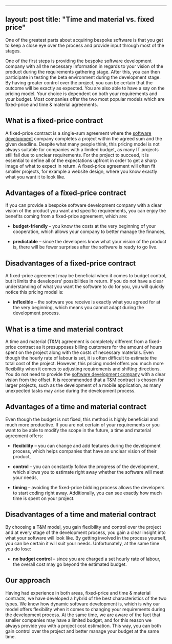 ---
layout: post
title:  "Time and material vs. fixed price"
-----
One of the greatest parts about acquiring bespoke software is that you get to keep a close eye over the process and provide input through most of the stages. 

One of the first steps is providing the bespoke software development company with all the necessary information in regards to your vision of the product during the requirements gathering stage. After this, you can then participate in testing the beta environment during the development stage. By having greater control over the project, you can be certain that the outcome will be exactly as expected. You are also able to have a say on the pricing model. Your choice is dependent on both your requirements and your budget. Most companies offer the two most popular models which are fixed-price and time & material agreements.

## What is a fixed-price contract
A fixed-price contract is a single-sum agreement where the [software development](https://headchannel.co.uk/) company completes a project within the agreed sum and the given deadline. Despite what many people think, this pricing model is not always suitable for companies with a limited budget, as many IT projects still fail due to unclear requirements. For the project to succeed, it is essential to define all of the expectations upfront in order to get a sharp image of what to expect in return. A fixed-price agreement will often fit smaller projects, for example a website design, where you know exactly what you want it to look like.

## Advantages of a fixed-price contract
If you can provide a bespoke software development company with a clear vision of the product you want and specific requirements, you can enjoy the benefits coming from a fixed-price agreement, which are:

- **budget-friendly** – you know the costs at the very beginning of your cooperation, which allows your company to better manage the finances,

- **predictable** – since the developers know what your vision of the product is, there will be fewer surprises after the software is ready to go live.

## Disadvantages of a fixed-price contract
A fixed-price agreement may be beneficial when it comes to budget control, but it limits the developers’ possibilities in return. If you do not have a clear understanding of what you want the software to do for you, you will quickly notice this pricing model is:

- **inflexible** – the software you receive is exactly what you agreed for at the very beginning, which means you cannot adapt during the development process.
  
## What is a time and material contract
A time and material (T&M) agreement is completely different from a fixed-price contract as it presupposes billing customers for the amount of hours spent on the project along with the costs of necessary materials. Even though the hourly rate of labour is set, it is often difficult to estimate the total cost of the project. However, this pricing model offers you much more flexibility when it comes to adjusting requirements and shifting directions. You do not need to provide the [software development company](https://headchannel.co.uk/) with a clear vision from the offset. It is recommended that a T&M contract is chosen for larger projects, such as the development of a mobile application, as many unexpected tasks may arise during the development process.

## Advantages of a time and material contract
Even though the budget is not fixed, this method is highly beneficial and much more productive. If you are not certain of your requirements or you want to be able to modify the scope in the future, a time and material agreement offers:

- **flexibility** – you can change and add features during the development process, which helps companies that have an unclear vision of their product,

- **control** – you can constantly follow the progress of the development, which allows you to estimate right away whether the software will meet your needs,

- **timing** – avoiding the fixed-price bidding process allows the developers to start coding right away. Additionally, you can see exactly how much time is spent on your project.

## Disadvantages of a time and material contract
By choosing a T&M model, you gain flexibility and control over the project and at every stage of the development process, you gain a clear insight into what your software will look like. By getting involved in the process yourself, you can be certain it will suit your needs. Unfortunately, at the same time you do lose:

- **no budget control** – since you are charged a set hourly rate of labour, the overall cost may go beyond the estimated budget.

## Our approach
Having had experience in both areas, fixed-price and time & material contracts, we have developed a hybrid of the best characteristics of the two types. We know how dynamic software development is, which is why our model offers flexibility when it comes to changing your requirements during the development process. At the same time, we are aware of the fact that smaller companies may have a limited budget, and for this reason we always provide you with a project cost estimation. This way, you can both gain control over the project and better manage your budget at the same time.
